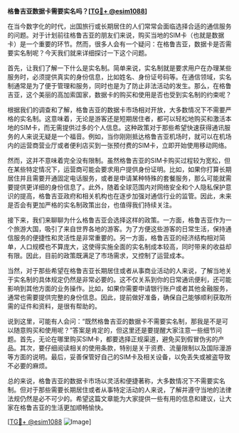**格鲁吉亚数据卡需要实名吗？[[TG💪+ @esim1088](https://t.me/s/esim1088)]**

在当今数字化的时代，出国旅行或长期居住的人们常常会面临选择合适的通信服务的问题。对于计划前往格鲁吉亚的朋友们来说，购买当地的SIM卡（也就是数据卡）是一个重要的环节。然而，很多人会有一个疑问：在格鲁吉亚，数据卡是否需要实名制呢？今天我们就来详细探讨一下这个问题。

首先，让我们了解一下什么是实名制。简单来说，实名制就是要求用户在办理某些服务时，必须提供真实的身份信息，比如姓名、身份证号码等。在通信领域，实名制通常是为了便于管理和服务，同时也是为了防止非法活动的发生。那么，在格鲁吉亚，这个美丽的高加索国家，数据卡的购买和使用是否也受到实名制的约束呢？

根据我们的调查和了解，格鲁吉亚的数据卡市场相对开放，大多数情况下不需要严格的实名制。这意味着，无论是游客还是短期居住者，都可以轻松地购买和激活本地的SIM卡，而无需提供过多的个人信息。这种政策对于那些希望快速获得通讯服务的人来说无疑是一个福音。例如，当你刚刚抵达格鲁吉亚机场时，就可以在机场内的运营商营业厅或者便利店买到一张预付费的SIM卡，立即开始使用移动网络。

然而，这并不意味着完全没有限制。虽然格鲁吉亚的SIM卡购买过程较为宽松，但在某些特定情况下，运营商可能会要求用户提供身份证明。比如，如果你打算长期居住并且需要开通固定电话服务，或者是申请某种特殊的套餐服务，那么可能就需要提供更详细的身份信息了。此外，随着全球范围内对网络安全和个人隐私保护意识的提高，格鲁吉亚政府和相关机构也在逐步加强对通信行业的监管。因此，未来是否会有更加严格的实名制政策出台，也值得我们持续关注。

接下来，我们来聊聊为什么格鲁吉亚会选择这样的政策。一方面，格鲁吉亚作为一个旅游大国，吸引了来自世界各地的游客。为了方便这些游客的日常生活，保持通信服务的便捷性和灵活性是非常重要的。另一方面，格鲁吉亚的经济结构相对简单，人口规模也不算庞大，这使得实施全面的实名制成本较高，同时带来的收益却有限。因此，目前的政策既满足了市场需求，又控制了运营成本。

当然，对于那些希望在格鲁吉亚长期居住或者从事商业活动的人来说，了解当地关于实名制的具体规定仍然是非常必要的。这不仅关系到你的日常通讯便利，还可能影响到其他方面的业务操作。比如，如果你需要申请银行账户或者其他金融服务，通常也需要提供完整的身份信息。因此，提前做好准备，确保自己能够顺利获取所需的证件和资料，是很有帮助的。

说到这里，可能有人会问：“既然格鲁吉亚的数据卡不需要实名制，那我是不是可以随意购买和使用呢？”答案是肯定的，但这里还是要提醒大家注意一些细节问题。首先，无论在哪里购买SIM卡，都要选择正规渠道，避免买到假冒伪劣的产品。其次，要仔细阅读相关的使用条款，特别是关于资费、流量限制以及国际漫游等方面的说明。最后，妥善保管好自己的SIM卡及相关设备，以免丢失或被盗导致不必要的麻烦。

总的来说，格鲁吉亚的数据卡市场以灵活和便捷著称，大多数情况下不需要实名制。但对于那些需要长期居住或者从事特定活动的人来说，了解并遵守当地的法律法规仍然是必不可少的。希望这篇文章能为大家提供一些有用的信息和建议，让大家在格鲁吉亚的生活更加顺畅愉快。

[[TG💪+ @esim1088](https://t.me/s/esim1088) ![Image](https://i.postimg.cc/4NQfJmqS/Snipaste-2025-05-13-00-14-12.png)]